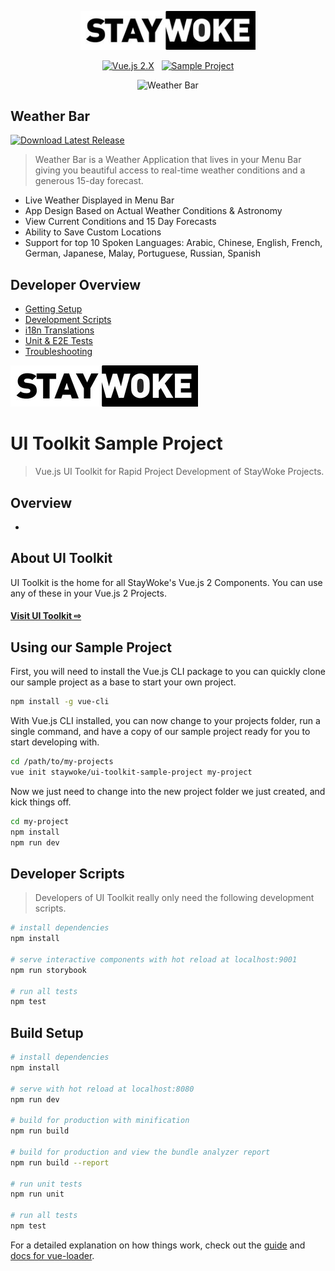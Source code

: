 <div align="center">
<p><img src="./src/assets/logo.jpg" alt="Stay Woke" width="280"/></p><p><a href="#"><img src="https://img.shields.io/badge/dynamic/style-2.X-lightgrey.svg?style=for-the-badge&label=Vue.js&colorA=409eff&colorB=88c3ff" alt="Vue.js 2.X" /></a> &nbsp; <a href="#"><img src="https://img.shields.io/badge/dynamic/style-Project-orange.svg?style=for-the-badge&label=Sample&colorA=67c23a&colorB=8fd66d" alt="Sample Project" /></a></p><p><img src="screenshot.gif" alt="Weather Bar" width="280" /></p>
</div>

Weather Bar
---

[![Download Latest Release](https://img.shields.io/badge/dynamic/style-Latest_Release-orange.svg?style=for-the-badge&label=Download&colorA=3899d5&colorB=33c4f4)](https://github.com/manifestinteractive/weather-bar-app/releases)

> Weather Bar is a Weather Application that lives in your Menu Bar giving you beautiful access to real-time weather conditions and a generous 15-day forecast.

* Live Weather Displayed in Menu Bar
* App Design Based on Actual Weather Conditions & Astronomy
* View Current Conditions and 15 Day Forecasts
* Ability to Save Custom Locations
* Support for top 10 Spoken Languages: Arabic, Chinese, English, French, German, Japanese, Malay, Portuguese, Russian, Spanish

Developer Overview
---

* [Getting Setup](docs/getting-setup.md)
* [Development Scripts](docs/development-scripts.md)
* [i18n Translations](docs/i18n-translations.md)
* [Unit & E2E Tests](docs/unit-testing.md)
* [Troubleshooting](docs/troubleshooting.md)





















![logo](./src/assets/logo.jpg "logo")

# UI Toolkit Sample Project

> Vue.js UI Toolkit for Rapid Project Development of StayWoke Projects.

Overview
---

*
About UI Toolkit
---

UI Toolkit is the home for all StayWoke's Vue.js 2 Components.  You can use any of these in your Vue.js 2 Projects.

#### [Visit UI Toolkit ⇨](https://github.com/staywoke/ui-toolkit)


Using our Sample Project
---

First, you will need to install the Vue.js CLI package to you can quickly clone our sample project as a base to start your own project.

```bash
npm install -g vue-cli
```

With Vue.js CLI installed, you can now change to your projects folder, run a single command, and have a copy of our sample project ready for you to start developing with.

```bash
cd /path/to/my-projects
vue init staywoke/ui-toolkit-sample-project my-project
```

Now we just need to change into the new project folder we just created, and kick things off.

```bash
cd my-project
npm install
npm run dev
```

Developer Scripts
---

> Developers of UI Toolkit really only need the following development scripts.

``` bash
# install dependencies
npm install

# serve interactive components with hot reload at localhost:9001
npm run storybook

# run all tests
npm test
```



## Build Setup

``` bash
# install dependencies
npm install

# serve with hot reload at localhost:8080
npm run dev

# build for production with minification
npm run build

# build for production and view the bundle analyzer report
npm run build --report

# run unit tests
npm run unit

# run all tests
npm test
```

For a detailed explanation on how things work, check out the [guide](http://vuejs-templates.github.io/webpack/) and [docs for vue-loader](http://vuejs.github.io/vue-loader).
